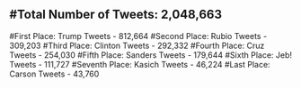 #Total Number of Tweets: 2,048,663 
---
#First Place: Trump Tweets - 812,664
#Second Place: Rubio Tweets - 309,203
#Third Place: Clinton Tweets - 292,332
#Fourth Place: Cruz Tweets - 254,030
#Fifth Place: Sanders Tweets - 179,644
#Sixth Place: Jeb! Tweets - 111,727
#Seventh Place: Kasich Tweets - 46,224
#Last Place: Carson Tweets - 43,760
